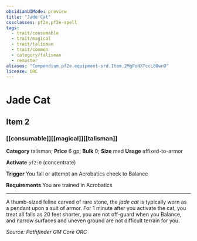 ```yaml
---
obsidianUIMode: preview
title: "Jade Cat"
cssclasses: pf2e,pf2e-spell
tags:
  - trait/consumable
  - trait/magical
  - trait/talisman
  - trait/common
  - category/talisman
  - remaster
aliases: "Compendium.pf2e.equipment-srd.Item.2MgFoNXTccL8Own9"
license: ORC
---
```

# Jade Cat
## Item 2
### [[consumable]][[magical]][[talisman]]

**Category** talisman; 
**Price** 6 gp; 
**Bulk** 0; **Size** med
**Usage** affixed-to-armor

**Activate** `pf2:0` (concentrate)

**Trigger** You fall or attempt an Acrobatics check to Balance

**Requirements** You are trained in Acrobatics

* * *

A thumb-sized feline carved of rare stone, the _jade cat_ is typically worn as a pendant upon a suit of armor. For 1 minute after you activate the cat, you treat all falls as 20 feet shorter, you are not off-guard when you Balance, and narrow surfaces and uneven ground are not difficult terrain for you.

*Source: Pathfinder GM Core*
*ORC*